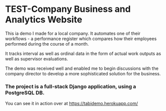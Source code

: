 # TEST-Company Business and Analytics Website

This ia demo I made for a local company. It automates one of their workflows - a performance register which compares how their employees performed during the course of a month.

It tracks interval as well as ordinal data in the form of actual work outputs as well as supervisor evaluations.

The demo was received well and enabled me to begin discussions with the company director to develop a more sophisticated solution for the business.

### The project is a full-stack Django application, using a PostgreSQL DB. 

You can see it in action over at https://tabidemo.herokuapp.com/

